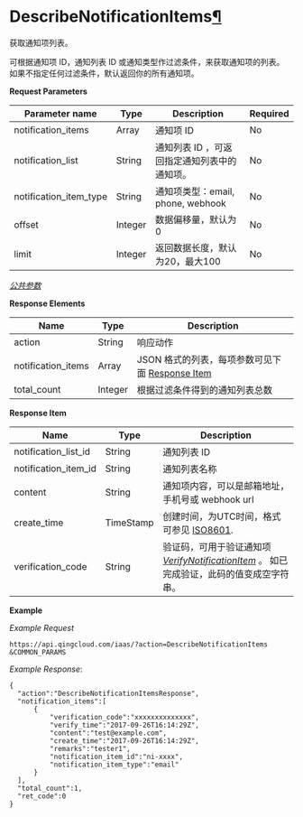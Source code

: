 ---
---

# DescribeNotificationItems[¶](#describenotificationitems "永久链接至标题")

获取通知项列表。

可根据通知项 ID，通知列表 ID 或通知类型作过滤条件，来获取通知项的列表。 如果不指定任何过滤条件，默认返回你的所有通知项。

**Request Parameters**

| Parameter name | Type | Description | Required |
| --- | --- | --- | --- |
| notification_items | Array | 通知项 ID | No |
| notification_list | String | 通知列表 ID ，可返回指定通知列表中的通知项。 | No |
| notification_item_type | String | 通知项类型：email, phone, webhook | No |
| offset | Integer | 数据偏移量，默认为0 | No |
| limit | Integer | 返回数据长度，默认为20，最大100 | No |

[_公共参数_](../../common/parameters.html#api-common-parameters)

**Response Elements**

| Name | Type | Description |
| --- | --- | --- |
| action | String | 响应动作 |
| notification_items | Array | JSON 格式的列表，每项参数可见下面 [Response Item](#response-item) |
| total_count | Integer | 根据过滤条件得到的通知列表总数 |

**Response Item**

| Name | Type | Description |
| --- | --- | --- |
| notification_list_id | String | 通知列表 ID |
| notification_item_id | String | 通知列表名称 |
| content | String | 通知项内容，可以是邮箱地址，手机号或 webhook url |
| create_time | TimeStamp | 创建时间，为UTC时间，格式可参见 [ISO8601](http://www.w3.org/TR/NOTE-datetime). |
| verification_code | String | 验证码，可用于验证通知项 [_VerifyNotificationItem_](verify_notification_item.html#api-verify-notification-item) 。 如已完成验证，此码的值变成空字符串。 |

**Example**

_Example Request_

```
https://api.qingcloud.com/iaas/?action=DescribeNotificationItems
&COMMON_PARAMS
```

_Example Response_:

```
{
  "action":"DescribeNotificationItemsResponse",
  "notification_items":[
      {
          "verification_code":"xxxxxxxxxxxxxx",
          "verify_time":"2017-09-26T16:14:29Z",
          "content":"test@example.com",
          "create_time":"2017-09-26T16:14:29Z",
          "remarks":"tester1",
          "notification_item_id":"ni-xxxx",
          "notification_item_type":"email"
      }
  ],
  "total_count":1,
  "ret_code":0
}
```
